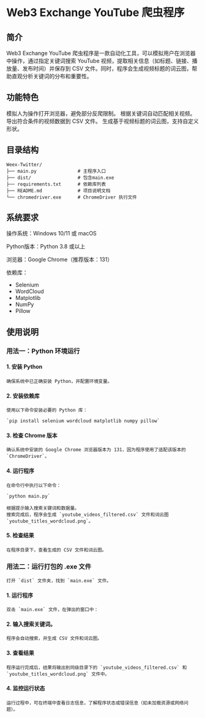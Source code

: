 # Web3 Exchange YouTube 爬虫程序

## 简介
Web3 Exchange YouTube 爬虫程序是一款自动化工具，可以模拟用户在浏览器中操作，通过指定关键词搜索 YouTube 视频，提取相关信息（如标题、链接、播放量、发布时间）并保存到 CSV 文件。同时，程序会生成视频标题的词云图，帮助直观分析关键词的分布和重要性。

## 功能特色
模拟人为操作打开浏览器，避免部分反爬限制。
根据关键词自动匹配相关视频。
导出符合条件的视频数据到 CSV 文件。
生成基于视频标题的词云图，支持自定义形状。

## 目录结构

```plaintext
Weex-Twitter/
├── main.py               # 主程序入口
├── dist/                 # 包含main.exe
├── requirements.txt      # 依赖库列表
├── README.md             # 项目说明文档
└── chromedriver.exe      # ChromeDriver 执行文件
```

## 系统要求
操作系统：Windows 10/11 或 macOS

Python版本：Python 3.8 或以上

浏览器：Google Chrome（推荐版本：131）

依赖库：
  * Selenium
  * WordCloud
  * Matplotlib
  * NumPy
  * Pillow

## 使用说明
  ### 用法一：Python 环境运行
  #### 1. 安装 Python
    确保系统中已正确安装 Python，并配置环境变量。

  #### 2. 安装依赖库
    使用以下命令安装必要的 Python 库：
  
    `pip install selenium wordcloud matplotlib numpy pillow`

  #### 3. 检查 Chrome 版本
    确认系统中安装的 Google Chrome 浏览器版本为 131，因为程序使用了适配该版本的 `ChromeDriver`。

  #### 4. 运行程序
    在命令行中执行以下命令：
  
    `python main.py`

    根据提示输入搜索关键词和数据量。
    搜索完成后，程序会生成 `youtube_videos_filtered.csv` 文件和词云图 `youtube_titles_wordcloud.png`。

  #### 5. 检查结果
    在程序目录下，查看生成的 CSV 文件和词云图。

  ### 用法二：运行打包的 .exe 文件

    打开 `dist` 文件夹，找到 `main.exe` 文件。

  #### 1. 运行程序
    双击 `main.exe` 文件，在弹出的窗口中：

  #### 2. 输入搜索关键词。
    程序会自动搜索，并生成 CSV 文件和词云图。
  #### 3. 查看结果
    程序运行完成后，结果将输出到同级目录下的 `youtube_videos_filtered.csv` 和 `youtube_titles_wordcloud.png` 文件中。

  #### 4. 监控运行状态
    运行过程中，可在终端中查看日志信息，了解程序状态或错误信息（如未加载资源或网络问题）。
